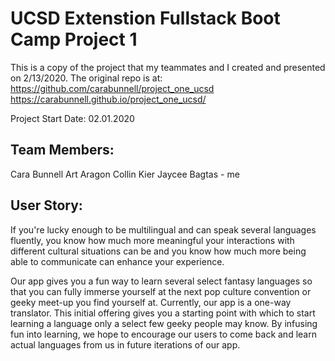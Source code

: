 # UCSD Extenstion Fullstack Boot Camp Project 1
This is a copy of the project that my teammates and I created and presented on 2/13/2020. The original repo is at:
https://github.com/carabunnell/project_one_ucsd
https://carabunnell.github.io/project_one_ucsd/

Project Start Date: 02.01.2020

## Team Members: 
Cara Bunnell 
Art Aragon 
Collin Kier 
Jaycee Bagtas - me

## User Story:
If you're lucky enough to be multilingual and can speak several languages fluently, you know how much more meaningful your interactions with different cultural situations can be and you know how much more being able to communicate can enhance your experience.

Our app gives you a fun way to learn several select fantasy languages so that you can fully immerse yourself at the next pop culture convention or geeky meet-up you find yourself at.  Currently, our app is a one-way translator. This initial offering gives you a starting point with which to start learning a language only a select few geeky people may know. By infusing fun into learning, we hope to encourage our users to come back and learn actual languages from us in future iterations of our app.





